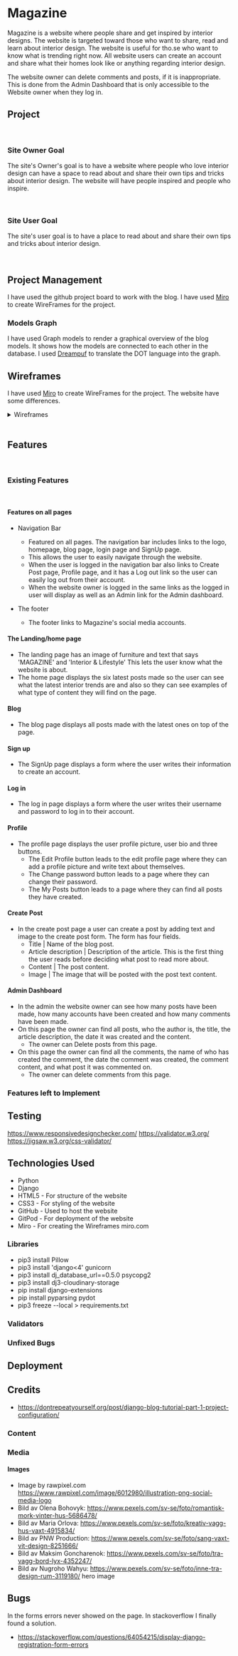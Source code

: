 # Magazine 
Magazine is a website where people share and get inspired by interior designs. The website is targeted toward those who want to share, read and learn about interior design. The website is useful for tho.se who want to know what is trending right now. 
All website users can create an account and share what their homes look like or anything regarding interior design.

The website owner can delete comments and posts, if it is inappropriate. This is done from the Admin Dashboard that is only accessible to the Website owner when they log in.

## Project
<br>

### Site Owner Goal
The site's Owner's goal is to have a website where people who love interior design can have a space to read about and share their own tips and tricks about interior design. The website will have people inspired and people who inspire.

<br>

### Site User Goal
The site's user goal is to have a place to read about and share their own tips and tricks about interior design.

<br>

## Project Management
I have used the github project board to work with the blog.
I have used [Miro](https://miro.com/) to create WireFrames for the project.

### Models Graph
I have used Graph models to render a graphical overview of the blog models. It shows how the models are connected to each other in the database.
I used [Dreampuf](https://dreampuf.github.io/GraphvizOnline/#digraph%20G%20%7B%0A%0A%20%20subgraph%20cluster_0%20%7B%0A%20%20%20%20style%3Dfilled%3B%0A%20%20%20%20color%3Dlightgrey%3B%0A%20%20%20%20node%20%5Bstyle%3Dfilled%2Ccolor%3Dwhite%5D%3B%0A%20%20%20%20a0%20-%3E%20a1%20-%3E%20a2%20-%3E%20a3%3B%0A%20%20%20%20label%20%3D%20%22process%20%231%22%3B%0A%20%20%7D%0A%0A%20%20subgraph%20cluster_1%20%7B%0A%20%20%20%20node%20%5Bstyle%3Dfilled%5D%3B%0A%20%20%20%20b0%20-%3E%20b1%20-%3E%20b2%20-%3E%20b3%3B%0A%20%20%20%20label%20%3D%20%22process%20%232%22%3B%0A%20%20%20%20color%3Dblue%0A%20%20%7D%0A%20%20start%20-%3E%20a0%3B%0A%20%20start%20-%3E%20b0%3B%0A%20%20a1%20-%3E%20b3%3B%0A%20%20b2%20-%3E%20a3%3B%0A%20%20a3%20-%3E%20a0%3B%0A%20%20a3%20-%3E%20end%3B%0A%20%20b3%20-%3E%20end%3B%0A%0A%20%20start%20%5Bshape%3DMdiamond%5D%3B%0A%20%20end%20%5Bshape%3DMsquare%5D%3B%0A%7D) to translate the DOT language into the graph.

## Wireframes
I have used [Miro](https://miro.com/) to create WireFrames for the project.
The website have some differences.
<details><summary>Wireframes</summary>

<div style="display: flex; align-items: start;">
<img src="static/img/readme/home_desktop.jpg" alt="home page on desktop screen" style="width: 40%">
<img src="static/img/readme/home_ipad.jpg" alt="home page on ipad screen" style="width: 30%">
<img src="static/img/readme/home_phone.jpg" alt="home page on phone screen" style="width: 20%">
</div>

<br>

<div style="display: flex; align-items: start;">
<img src="static/img/readme/blog_desktop.jpg" alt="blog page on desktop screen" style="width: 40%">
<img src="static/img/readme/blog_ipad.jpg" alt="blog page on ipad screen" style="width: 30%">
<img src="static/img/readme/blog_phone.jpg" alt="blog page on phone screen" style="width: 20%">
</div>

<div style="display: flex; align-items: start;">
<img src="static/img/readme/post_detail_desktop.jpg" alt="post_detail page on desktop screen" style="width: 40%">
<img src="static/img/readme/post_detail_ipad.jpg" alt="post_detail page on ipad screen" style="width: 30%">
<img src="static/img/readme/post_detail_phone.jpg" alt="post_detail page on phone screen" style="width: 20%">
</div>


<img src="static/img/readme/signup.jpg" alt="signup page on all screens" style="width: 100%">

<img src="static/img/readme/login.jpg" alt="login page on all screens" style="width: 100%">

<img src="static/img/readme/profile.jpg" alt="profile page on all screens" style="width: 100%">

<img src="static/img/readme/edit_profile.jpg" alt="profile page on all screens" style="width: 100%">

<img src="static/img/readme/create_post.jpg" alt="create post page on all screens" style="width: 100%">

<div style="display: flex; align-items: start;">
<img src="static/img/readme/change_password_desktop.jpg" alt="change_password page on desktop screen" style="width: 40%">
<img src="static/img/readme/change_password_ipad.jpg" alt="change_password page on ipad screen" style="width: 30%">
<img src="static/img/readme/change_password_phone.jpg" alt="change_password page on phone screen" style="width: 20%">
</div>


<p>

#### Wireframes

</p>
</details>

<br>

## Features

<br>

### Existing Features

<br>

#### Features on all pages

* Navigation Bar
  * Featured on all pages. The navigation bar includes links to the logo, homepage, blog page, login page and SignUp page.
  * This allows the user to easily navigate through the website.
  * When the user is logged in the navigation bar also links to Create Post page, Profile page, and it has a Log out link so the user can easily log out from their account.
  * When the website owner is logged in the same links as the logged in user will display as well as an Admin link for the Admin dashboard.

* The footer
  * The footer links to Magazine's social media accounts.

#### The Landing/home page
  * The landing page has an image of furniture and text that says 'MAGAZINE' and 'Interior & Lifestyle' This lets the user know what the website is about.
  * The home page displays the six latest posts made so the user can see what the latest interior trends are and also so they can see examples of what type of content they will find on the page. 

 
 #### Blog

 * The blog page displays all posts made with the latest ones on top of the page.


#### Sign up
* The SignUp page displays a form where the user writes their information to create an account.

#### Log in
* The log in page displays a form where the user writes their username and password to log in to their account.

#### Profile
* The profile page displays the user profile picture, user bio and three buttons.
    * The Edit Profile button leads to the edit profile page where they can add a profile picture and write text about themselves.
    * The Change password button leads to a page where they can change their password.
    * The My Posts button leads to a page where they can find all posts they have created.

#### Create Post
* In the create post page a user can create a post by adding text and image to the create post form. The form has four fields.
    * Title | Name of the blog post.
    * Article description | Description of the article. This is the first thing the user reads before deciding what post to read more about.
    * Content | The post content.
    * Image | The image that will be posted with the post text content.



#### Admin Dashboard
* In the admin the website owner can see how many posts have been made, how many accounts have been created and how many comments have been made.
* On this page the owner can find all posts, who the author is, the title, the article description, the date it was created and the content.
    * The owner can Delete posts from this page.
* On this page the owner can find all the comments, the name of who has created the comment, the date the comment was created, the comment content, and what post it was commented on.
    * The owner can delete comments from this page.

### Features left to Implement

## Testing
https://www.responsivedesignchecker.com/
https://validator.w3.org/
https://jigsaw.w3.org/css-validator/
## Technologies Used
* Python
* Django
* HTML5 - For structure of the website
* CSS3 - For styling of the website
* GitHub - Used to host the website
* GitPod - For deployment of the website
* Miro - For creating the Wireframes
miro.com
### Libraries
* pip3 install Pillow
* pip3 install 'django<4' gunicorn
* pip3 install dj_database_url==0.5.0 psycopg2
* pip3 install dj3-cloudinary-storage
* pip install django-extensions
* pip install pyparsing pydot
* pip3 freeze --local > requirements.txt
<!-- 
python3 manage.py graph_models --pydot -a -g -o my_project_visualized.png
/manage.py graph_models -a > my_project.dot
--> 

### Validators

### Unfixed Bugs


## Deployment


## Credits
* https://dontrepeatyourself.org/post/django-blog-tutorial-part-1-project-configuration/
### Content
### Media
#### Images
* Image by rawpixel.com https://www.rawpixel.com/image/6012980/illustration-png-social-media-logo
* Bild av Olena Bohovyk: https://www.pexels.com/sv-se/foto/romantisk-mork-vinter-hus-5686478/
* Bild av Maria Orlova: https://www.pexels.com/sv-se/foto/kreativ-vagg-hus-vaxt-4915834/
* Bild av PNW Production: https://www.pexels.com/sv-se/foto/sang-vaxt-vit-design-8251666/
* Bild av Maksim Goncharenok: https://www.pexels.com/sv-se/foto/tra-vagg-bord-lyx-4352247/
* Bild av Nugroho  Wahyu: https://www.pexels.com/sv-se/foto/inne-tra-design-rum-3119180/ hero image
## Bugs
In the forms errors never showed on the page. In stackoverflow I finally found a solution.

* https://stackoverflow.com/questions/64054215/display-django-registration-form-errors





